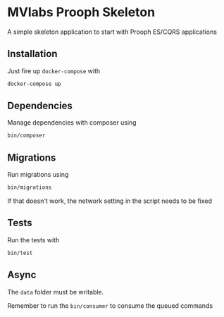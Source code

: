 # MVlabs Prooph Skeleton

A simple skeleton application to start with Prooph ES/CQRS applications

## Installation

Just fire up `docker-compose` with

```bash
docker-compose up
```

## Dependencies

Manage dependencies with composer using

```bash
bin/composer
```

## Migrations

Run migrations using

```bash
bin/migrations
```

If that doesn't work, the network setting in the script needs to be fixed

## Tests

Run the tests with

```bash
bin/test
```

## Async

The `data` folder must be writable.

Remember to run the `bin/consumer` to consume the queued commands

